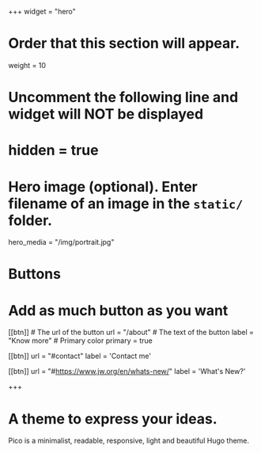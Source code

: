 +++
widget = "hero"
# Order that this section will appear.
weight = 10

# Uncomment the following line and widget will NOT be displayed
# hidden = true

# Hero image (optional). Enter filename of an image in the `static/` folder.
hero_media = "/img/portrait.jpg"

# Buttons
# Add as much button as you want
[[btn]]
	# The url of the button
  url = "/about"
	# The text of the button
  label = "Know more"
	# Primary color
	primary = true

[[btn]]
  url = "#contact"
  label = 'Contact me'

[[btn]]
  url = "#https://www.jw.org/en/whats-new/"
  label = 'What's New?'

+++

# A theme to **express** your ideas.

Pico is a minimalist, readable, responsive, light and beautiful Hugo theme.

